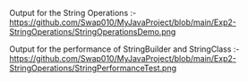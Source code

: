 Output for the String Operations :-                                   
https://github.com/Swap010/MyJavaProject/blob/main/Exp2-StringOperations/StringOperationsDemo.png

Output for the performance of StringBuilder and StringClass :-                                                        https://github.com/Swap010/MyJavaProject/blob/main/Exp2-StringOperations/StringPerformanceTest.png
